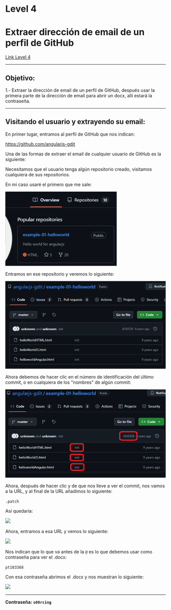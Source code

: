 # Level 4
# Extraer dirección de email de un perfil de GitHub
[Link Level 4](https://sourcing.games/game-2/game-2-cjas1/)

---

## Objetivo:

1.- Extraer la dirección de email de un perfil de GitHub, después usar la primera parte de la dirección de email para abrir un docx, allí estará la contraseña.

---

## Visitando el usuario y extrayendo su email:

En primer lugar, entramos al perfil de GitHub que nos indican:

https://github.com/angularjs-gdit

Una de las formas de extraer el email de cualquier usuario de GitHub es la siguiente:

Necesitamos que el usuario tenga algún repositorio creado, visitamos cualquiera de sus repositorios.

En mi caso usaré el primero que me sale:

![](images/Level04/2025-05-19-01-26-41.png)

Entramos en ese repositorio y veremos lo siguiente:

![](images/Level04/2025-05-19-01-06-12.png)

Ahora debemos de hacer clic en el número de identificación del último commit, o en cualquiera de los "nombres" de algún commit:

![](images/Level04/2025-05-19-01-08-30.png)

Ahora, después de hacer clic y de que nos lleve a ver el commit, nos vamos a la URL, y al final de la URL añadimos lo siguiente:

```.patch```

Así quedaría:

![](images/Level04/2025-05-19-01-10-47.png)

Ahora, entramos a esa URL y vemos lo siguiente:

![](images/Level04/2025-05-19-01-12-07.png)

Nos indican que lo que va antes de la ```@``` es lo que debemos usar como contraseña para ver el .docx:

```pt103368```

Con esa contraseña abrimos el .docx y nos muestran lo siguiente:

![](images/Level04/2025-05-19-01-17-05.png)

---

**Contraseña: ```s00rcing```**